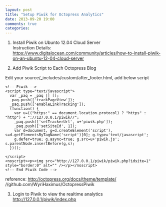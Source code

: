 ```yaml
---
layout: post
title: "Setup Piwik for Octopress Analytics"
date: 2013-09-20 19:00
comments: true
categories: 
---
```


1. Install Piwik on Ubunto 12.04 Cloud Server</br>
Instruction Details: https://www.digitalocean.com/community/articles/how-to-install-piwik-on-an-ubuntu-12-04-cloud-server </br>

2. Add Piwik Script to Each Octopress Blog</br>

Edit your source/_includes/custom/after_footer.html, add below script
```
<!-- Piwik -->
<script type="text/javascript"> 
  var _paq = _paq || [];
  _paq.push(['trackPageView']);
  _paq.push(['enableLinkTracking']);
  (function() {
    var u=(("https:" == document.location.protocol) ? "https" : "http") + "://127.0.0.1/piwik//";
    _paq.push(['setTrackerUrl', u+'piwik.php']);
    _paq.push(['setSiteId', 1]);
    var d=document, g=d.createElement('script'), s=d.getElementsByTagName('script')[0]; g.type='text/javascript';
    g.defer=true; g.async=true; g.src=u+'piwik.js'; s.parentNode.insertBefore(g,s);
  })();

</script>
<noscript><p><img src="http://127.0.0.1/piwik/piwik.php?idsite=1" style="border:0" alt="" /></p></noscript>
<!-- End Piwik Code -->
```    
reforence: http://octopress.org/docs/theme/template/ </br>
//github.com/WyriHaximus/OctopressPiwik </br>

3. Login to Piwik to view the realtime analytics
http://127.0.0.1/piwik/index.php



 
